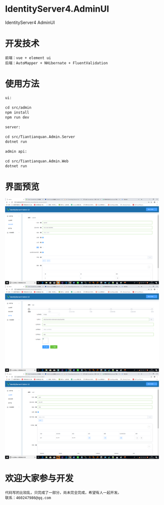 # IdentityServer4.AdminUI
IdentityServer4 AdminUI

# 开发技术
    前端：vue + element ui
    后端：AutoMapper + NHibernate + FluentValidation
# 使用方法
    ui:

    cd src/admin
    npm install 
    npm run dev

    server:

    cd src/Tiantianquan.Admin.Server
    dotnet run

    admin api:

    cd src/Tiantianquan.Admin.Web
    dotnet run

# 界面预览
![Image text](images/1.png)
![Image text](images/2.png)
![Image text](images/3.png)

# 欢迎大家参与开发
    代码写的比较乱，只完成了一部分，尚未完全完成，希望有人一起开发。
    联系：460247986@qq.com
